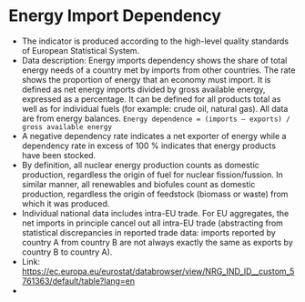 # Energy Import Dependency
- The indicator is produced according to the high-level quality standards of European Statistical System. 
- Data description: Energy imports dependency shows the share of total energy needs of a country met by imports from other countries. The  rate shows the proportion of energy that an economy must import. It is defined as net energy imports divided by gross available energy, expressed as a percentage. It can be defined for all products total as well as for individual fuels (for example: crude oil, natural gas). All data are from energy balances.
  `Energy dependence = (imports – exports) / gross available energy`
 - A negative dependency rate indicates a net exporter of energy while a dependency rate in excess of 100 % indicates that energy products have been stocked. 
- By definition, all nuclear energy production counts as domestic production, regardless the origin of fuel for nuclear fission/fussion. In similar manner, all renewables and biofules count as domestic production, regardless the origin of feedstock (biomass or waste) from which it was produced.
- Individual national data includes intra-EU trade. For EU aggregates, the net imports in principle cancel out all intra-EU trade (abstracting from statistical discrepancies in reported trade data: imports reported by country A from country B are not always exactly the same as exports by country B to country A).
- Link: https://ec.europa.eu/eurostat/databrowser/view/NRG_IND_ID__custom_5761363/default/table?lang=en
-
